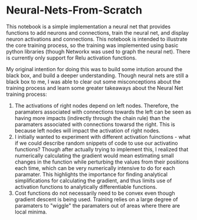 # Neural-Nets-From-Scratch
This notebook is a simple implementation a neural net that provides functions to add neurons and connections, train the neural net, and display neuron activations and connections. This notebook is intended to illustrate the core training process, so the training was implemented using basic python libraries (though Networkx was used to graph the neural net). There is currently only support for Relu activation functions. 

My original intention for doing this was to build some intution around the black box, and build a deeper understanding. Though neural nets are still a black box to me, I was able to clear out some misconceptions about the training process and  learn some greater takeaways about the Neural Net training process: 

1. The activations of right nodes depend on left nodes. Therefore, the paramaters associated with connections towards the left can be seen as having more impacts (indirectly through the chain rule) than the paramaters associated with connections towarsd the right. This is because left nodes will impact the activation of right nodes. 
1.  I initially wanted to experiment with different activation fuinctions - what if we could describe random snippets of code to use our activatino functions? Though after actually trying to implement this, I realized that numerically calculating the gradient would mean estimating small changes in the function while perturbing the values from their positions each time, which can be very numerically intensive to do for each paramater. This highlights the importance for finding analytical simplifications for calculating the gradient, and thus limits use of activation functions to analytically differentiable functions. 
1.  Cost functions do not necessarily need to be convex even though gradient descent is being used. Training relies on a large degree of paramaters to "wiggle" the paramaters out of areas where there are local minima. 



